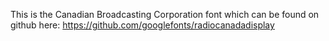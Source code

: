 This is the Canadian Broadcasting Corporation font which can be found on github here: https://github.com/googlefonts/radiocanadadisplay